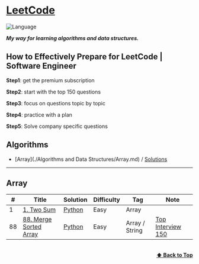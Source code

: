 # [LeetCode](https://leetcode.com/problemset/all/)

![Language](https://img.shields.io/badge/language-Python-orange.svg)&nbsp;

***My way for learning algorithms and data structures.***

## How to Effectively Prepare for LeetCode | Software Engineer 

**Step1**: get the premium subscription

**Step2**: start with the top 150 questions

**Step3**: focus on questions topic by topic

**Step4**: practice with a plan

**Step5**: Solve company specific questions

## Algorithms

- [Array](./Algorithms and Data Structures/Array.md) / [Solutions](#array)

---

## Array

| #  | Title                                                                                                                     | Solution                                    | Difficulty | Tag            | Note                                                                                                                 | 
|----|---------------------------------------------------------------------------------------------------------------------------|---------------------------------------------|------------|----------------|----------------------------------------------------------------------------------------------------------------------|
| 1  | [1. Two Sum](https://leetcode.com/problems/two-sum/description/)                                                          | [Python](./Python/1-two-sum.py)             | Easy       | Array          |                                                                                                                      |
| 88 | [88. Merge Sorted Array](https://leetcode.com/problems/merge-sorted-array/?envType=study-plan-v2&envId=top-interview-150) | [Python](./Python/88-merge-sorted-array.py) | Easy       | Array / String | [Top Interview 150](https://leetcode.com/problems/merge-sorted-array/?envType=study-plan-v2&envId=top-interview-150) |

<br/>
<div align="right">
    <b><a href="#algorithms">⬆️ Back to Top</a></b>
</div>
<br/>
